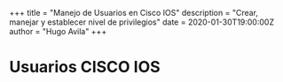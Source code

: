 +++
title = "Manejo de Usuarios en Cisco IOS"
description = "Crear, manejar y establecer nivel de privilegios"
date = 2020-01-30T19:00:00Z
author = "Hugo Avila"
+++

# Usuarios CISCO IOS